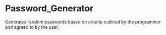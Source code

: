 # Password_Generator

Generates random passwords based on criteria outlined by the programmer and agreed to by the user.
